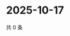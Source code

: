 # 2025-10-17

共 0 条

<!-- BEGIN ZHIHUVIDEO -->
<!-- 最后更新时间 Fri Oct 17 2025 13:11:31 GMT+0800 (China Standard Time) -->

<!-- END ZHIHUVIDEO -->
